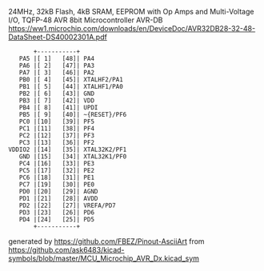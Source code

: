 24MHz, 32kB Flash, 4kB SRAM, EEPROM with Op Amps and Multi-Voltage I/O, TQFP-48
AVR 8bit Microcontroller AVR-DB
https://ww1.microchip.com/downloads/en/DeviceDoc/AVR32DB28-32-48-DataSheet-DS40002301A.pdf


	       +-----------+
	   PA5 |[ 1]   [48]| PA4
	   PA6 |[ 2]   [47]| PA3
	   PA7 |[ 3]   [46]| PA2
	   PB0 |[ 4]   [45]| XTALHF2/PA1
	   PB1 |[ 5]   [44]| XTALHF1/PA0
	   PB2 |[ 6]   [43]| GND
	   PB3 |[ 7]   [42]| VDD
	   PB4 |[ 8]   [41]| UPDI
	   PB5 |[ 9]   [40]| ~{RESET}/PF6
	   PC0 |[10]   [39]| PF5
	   PC1 |[11]   [38]| PF4
	   PC2 |[12]   [37]| PF3
	   PC3 |[13]   [36]| PF2
	VDDIO2 |[14]   [35]| XTAL32K2/PF1
	   GND |[15]   [34]| XTAL32K1/PF0
	   PC4 |[16]   [33]| PE3
	   PC5 |[17]   [32]| PE2
	   PC6 |[18]   [31]| PE1
	   PC7 |[19]   [30]| PE0
	   PD0 |[20]   [29]| AGND
	   PD1 |[21]   [28]| AVDD
	   PD2 |[22]   [27]| VREFA/PD7
	   PD3 |[23]   [26]| PD6
	   PD4 |[24]   [25]| PD5
	       +-----------+


generated by https://github.com/FBEZ/Pinout-AsciiArt from https://github.com/ask6483/kicad-symbols/blob/master/MCU_Microchip_AVR_Dx.kicad_sym